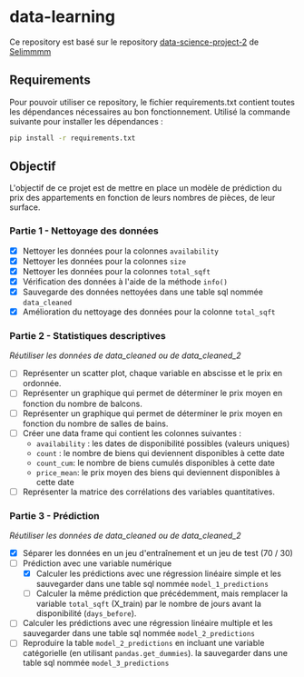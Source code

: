 # data-learning

Ce repository est basé sur le
repository [data-science-project-2](https://github.com/Selimmmm/data-science-project-2/blob/master/consignes.ipynb)
de [Selimmmm](https://github.com/Selimmmm)

## Requirements

Pour pouvoir utiliser ce repository, le fichier requirements.txt contient toutes les dépendances nécessaires au bon
fonctionnement.
Utilisé la commande suivante pour installer les dépendances :

```bash
pip install -r requirements.txt
```

## Objectif

L'objectif de ce projet est de mettre en place un modèle de prédiction du prix des appartements en fonction de leurs
nombres de pièces, de leur surface.

### Partie 1 - Nettoyage des données

- [x] Nettoyer les données pour la colonnes `availability`
- [x] Nettoyer les données pour la colonnes `size`
- [x] Nettoyer les données pour la colonnes `total_sqft`
- [x] Vérification des données à l'aide de la méthode `info()`
- [x] Sauvegarde des données nettoyées dans une table sql nommée `data_cleaned`
- [x] Amélioration du nettoyage des données pour la colonne `total_sqft`

### Partie 2 - Statistiques descriptives

*Réutiliser les données de data_cleaned ou de data_cleaned_2*

- [ ] Représenter un scatter plot, chaque variable en abscisse et le prix en ordonnée.
- [ ] Représenter un graphique qui permet de déterminer le prix moyen en fonction du nombre de balcons.
- [ ] Représenter un graphique qui permet de déterminer le prix moyen en fonction du nombre de salles de bains.
- [ ] Créer une data frame qui contient les colonnes suivantes :
    - `availability` : les dates de disponibilité possibles (valeurs uniques)
    - `count` : le nombre de biens qui deviennent disponibles à cette date
    - `count_cum`: le nombre de biens cumulés disponibles à cette date
    - `price_mean`: le prix moyen des biens qui deviennent disponibles à cette date
- [ ] Représenter la matrice des corrélations des variables quantitatives.

### Partie 3 - Prédiction

*Réutiliser les données de data_cleaned ou de data_cleaned_2*

- [x] Séparer les données en un jeu d'entraînement et un jeu de test (70 / 30)
- [ ] Prédiction avec une variable numérique
    - [x] Calculer les prédictions avec une régression linéaire simple et les sauvegarder dans une table sql
      nommée `model_1_predictions`
    - [ ] Calculer la même prédiction que précédemment, mais remplacer la variable `total_sqft` (X_train) par le nombre
      de jours avant la disponibilité (`days_before`).
- [ ] Calculer les prédictions avec une régression linéaire multiple et les sauvegarder dans une table sql
  nommée `model_2_predictions`
- [ ] Reproduire la table `model_2_predictions` en incluant une variable catégorielle (en
  utilisant `pandas.get_dummies`). la sauvegarder dans une table sql nommée `model_3_predictions`